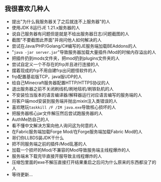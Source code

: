 ## 我很喜欢几种人
- 提出"为什么我服务器关了之后就连不上服务器"的人
- 使用JDK 8运行JE 1.21.x服务器的人
- 说自己服务器有问题但是就是不给出服务器日志/问题截图的人
- 截图"不要截图此界面"并询问他人如何解决的人
- 尝试在Java/PHP/Golang/C#编写的JE服务端加载BEAddons的人
- "``java -jar server.jar``"导致服务器加载大量插件/Mod的时候内存溢出的人
- 把插件扔到mods文件夹，把mod扔到plugins文件夹的人
- 尝试自定义一个不存在的frp并且进行连接的人
- 摆着现成的frp不用自建frp出问题怪软件的人
- frp配置基岩版TCP，java版UDP的人
- 给自己Minecraft服务器配置HTTP/HTTPS协议的人
- 退出服务器之前不关闭刷线机/刷地毯机/刷铁轨机的人
- 不安装恰当版本的语言编译器/解释器运行对应语言编写的服务端的人
- 将客户端mod安装到服务端并抛出mixin注入类错误的人
- 喜欢瞎玩```taskkill /F /IM java.exe```导致核心损坏的人
- 把服务器核心jar文件解压然后尝试跑服务器的人
- AuthMe防自己的人
- 看不懂中文解决方案向他人询问这为何意的人
- 在Fabric服务端加载Forge Mod/在Forge服务端加载Fabric Mod的人
- 哥们你LLBDS装JDK干什么
- 把不同服务端之前的插件/Mod乱塞的人
- 加载一个损坏的Mod/不兼容的Mod导致服务端主线程爆炸的人
- 服务端未下载完毕直接开服导致主线程爆炸的人
- 压缩包里面的exe不解压直接打开结果重启之后问为什么原来的东西都没了的人
- 等待更新...

